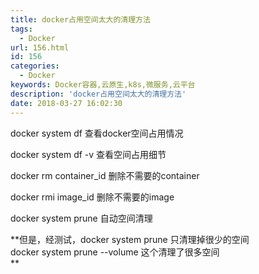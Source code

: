```yaml
---
title: docker占用空间太大的清理方法
tags:
  - Docker
url: 156.html
id: 156
categories:
  - Docker
keywords: Docker容器,云原生,k8s,微服务,云平台
description: 'docker占用空间太大的清理方法'
date: 2018-03-27 16:02:30
---
```


docker system df 查看docker空间占用情况

docker system df -v 查看空间占用细节

docker rm container_id 删除不需要的container

docker rmi image_id 删除不需要的image

docker system prune 自动空间清理

**但是，经测试，docker system prune 只清理掉很少的空间  
docker system prune --volume 这个清理了很多空间  
**